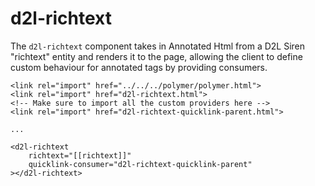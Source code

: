 # d2l-richtext

The `d2l-richtext` component takes in Annotated Html from a D2L Siren "richtext" entity and renders it to the page, allowing the client to define custom behaviour for annotated tags by providing consumers.

```
<link rel="import" href="../../../polymer/polymer.html">
<link rel="import" href="d2l-richtext.html">
<!-- Make sure to import all the custom providers here -->
<link rel="import" href="d2l-richtext-quicklink-parent.html">

...

<d2l-richtext
	richtext="[[richtext]]"
	quicklink-consumer="d2l-richtext-quicklink-parent"
></d2l-richtext>
```
